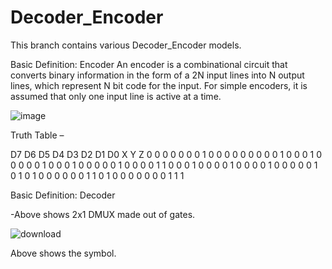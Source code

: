 # Decoder_Encoder
This branch contains various Decoder_Encoder models.

Basic Definition: Encoder
An encoder is a combinational circuit that converts binary information in the form of a 2N input lines into N output lines, which represent N bit code for the input. For simple encoders, it is assumed that only one input line is active at a time.

![image](https://user-images.githubusercontent.com/84280392/187957016-b13ca2f8-24a7-48b7-aab4-67c25e265c6b.png)

Truth Table –

D7	D6	D5	D4	D3	D2	D1	D0	X	Y	Z
0	0	0	0	0	0	0	1	0	0	0
0	0	0	0	0	0	1	0	0	0	1
0	0	0	0	0	1	0	0	0	1	0
0	0	0	0	1	0	0	0	0	1	1
0	0	0	1	0	0	0	0	1	0	0
0	0	1	0	0	0	0	0	1	0	1
0	1	0	0	0	0	0	0	1	1	0
1	0	0	0	0	0	0	0	1	1	1
                                                                    
Basic Definition: Decoder
  
  
  -Above shows 2x1 DMUX made out of gates.
  
  ![download](https://user-images.githubusercontent.com/84280392/180953553-11ca4c66-52f8-498d-8029-1eb4e4a83651.png)

  Above shows the symbol.
